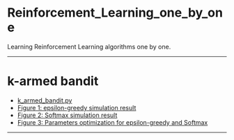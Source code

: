 # Reinforcement_Learning_one_by_one
Learning Reinforcement Learning algorithms one by one.

----

# k-armed bandit

- [k_armed_bandit.py](https://github.com/ChenDdon/Reinforcement_Learning_one_by_one/blob/master/k_armed_bandit/k_armed_bandit.py)
- [Figure 1: epsilon-greedy simulation result](https://raw.githubusercontent.com/ChenDdon/Reinforcement_Learning_one_by_one/master/k_armed_bandit/images/e_greedy_simulate.png)
- [Figure 2: Softmax simulation result](https://raw.githubusercontent.com/ChenDdon/Reinforcement_Learning_one_by_one/master/k_armed_bandit/images/softmax_simulate.png)
- [Figure 3: Parameters optimization for epsilon-greedy and Softmax](https://raw.githubusercontent.com/ChenDdon/Reinforcement_Learning_one_by_one/master/k_armed_bandit/images/optimize_parameters.png)

----
